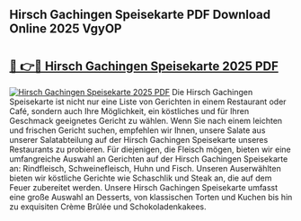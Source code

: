 ## Hirsch Gachingen Speisekarte PDF Download Online 2025 VgyOP

# <h2><a href="http://gc9gbz.nevu.top/?p=Hirsch+Gachingen+Speisekarte">🔗 👉🔴 Hirsch Gachingen Speisekarte 2025 PDF</a></h2>

[![Hirsch Gachingen Speisekarte 2025 PDF](https://i.imgur.com/dBaPXMq.png)](http://gc9gbz.nevu.top/?p=Hirsch+Gachingen+Speisekarte)
Die Hirsch Gachingen Speisekarte ist nicht nur eine Liste von Gerichten in einem Restaurant oder Café, sondern auch Ihre Möglichkeit, ein köstliches und für Ihren Geschmack geeignetes Gericht zu wählen. Wenn Sie nach einem leichten und frischen Gericht suchen, empfehlen wir Ihnen, unsere Salate aus unserer Salatabteilung auf der Hirsch Gachingen Speisekarte unseres Restaurants zu probieren. Für diejenigen, die Fleisch mögen, bieten wir eine umfangreiche Auswahl an Gerichten auf der Hirsch Gachingen Speisekarte an: Rindfleisch, Schweinefleisch, Huhn und Fisch. Unseren Auserwählten bieten wir köstliche Gerichte wie Schaschlik und Steak an, die auf dem Feuer zubereitet werden. Unsere Hirsch Gachingen Speisekarte umfasst eine große Auswahl an Desserts, von klassischen Torten und Kuchen bis hin zu exquisiten Crème Brûlée und Schokoladenkakees.
